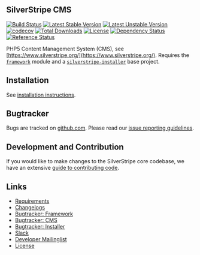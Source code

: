 ## SilverStripe CMS

[![Build Status](https://api.travis-ci.org/silverstripe/silverstripe-cms.svg?branch=master)](https://travis-ci.org/silverstripe/silverstripe-cms)
[![Latest Stable Version](https://poser.pugx.org/silverstripe/cms/version.svg)](http://www.silverstripe.org/stable-download/)
[![Latest Unstable Version](https://poser.pugx.org/silverstripe/cms/v/unstable.svg)](https://packagist.org/packages/silverstripe/cms)
[![codecov](https://codecov.io/gh/silverstripe/silverstripe-cms/branch/master/graph/badge.svg)](https://codecov.io/gh/silverstripe/silverstripe-cms)
[![Total Downloads](https://poser.pugx.org/silverstripe/cms/downloads.svg)](https://packagist.org/packages/silverstripe/cms)
[![License](https://poser.pugx.org/silverstripe/cms/license.svg)](https://github.com/silverstripe/silverstripe-cms#license)
[![Dependency Status](https://www.versioneye.com/php/silverstripe:cms/badge.svg)](https://www.versioneye.com/php/silverstripe:cms)
[![Reference Status](https://www.versioneye.com/php/silverstripe:cms/reference_badge.svg?style=flat)](https://www.versioneye.com/php/silverstripe:cms/references)

PHP5 Content Management System (CMS), see [https://www.silverstripe.org/](https://www.silverstripe.org/). Requires the [`framework`](https://github.com/silverstripe/silverstripe-framework) module and a [`silverstripe-installer`](https://github.com/silverstripe/silverstripe-installer) base project.

## Installation

See [installation instructions](https://docs.silverstripe.org/en/getting_started/installation/).

## Bugtracker

Bugs are tracked on [github.com](https://github.com/silverstripe/silverstripe-cms/issues).
Please read our [issue reporting guidelines](https://docs.silverstripe.org/en/contributing/issues_and_bugs).

## Development and Contribution

If you would like to make changes to the SilverStripe core codebase, we have an extensive [guide to contributing code](https://docs.silverstripe.org/en/contributing/code).

## Links

 * [Requirements](https://docs.silverstripe.org/en/getting_started/server_requirements/)
 * [Changelogs](https://docs.silverstripe.org/en/changelogs/)
 * [Bugtracker: Framework](https://github.com/silverstripe/silverstripe-framework/issues)
 * [Bugtracker: CMS](https://github.com/silverstripe/silverstripe-cms/issues)
 * [Bugtracker: Installer](https://github.com/silverstripe/silverstripe-installer/issues)
 * [Slack](https://silverstripe.org/slack)
 * [Developer Mailinglist](https://groups.google.com/forum/#!forum/silverstripe-dev)
 * [License](./LICENSE)
